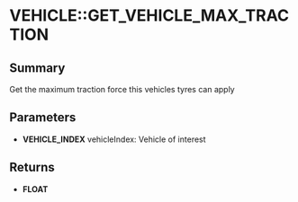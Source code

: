 # VEHICLE::GET_VEHICLE_MAX_TRACTION

## Summary
Get the maximum traction force this vehicles tyres can apply

## Parameters
* **VEHICLE_INDEX** vehicleIndex: Vehicle of interest

## Returns
* **FLOAT**